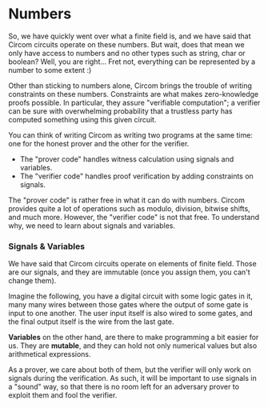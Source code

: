 # Numbers

So, we have quickly went over what a finite field is, and we have said that Circom circuits operate on these numbers. But wait, does that mean we only have access to numbers and no other types such as string, char or boolean? Well, you are right… Fret not, everything can be represented by a number to some extent :)

Other than sticking to numbers alone, Circom brings the trouble of writing constraints on these numbers. Constraints are what makes zero-knowledge proofs possible. In particular, they assure "verifiable computation"; a verifier can be sure with overwhelming probability that a trustless party has computed something using this given circuit.

You can think of writing Circom as writing two programs at the same time: one for the honest prover and the other for the verifier.

- The "prover code" handles witness calculation using signals and variables.
- The "verifier code" handles proof verification by adding constraints on signals.

The "prover code" is rather free in what it can do with numbers. Circom provides quite a lot of operations such as modulo, division, bitwise shifts, and much more. However, the "verifier code" is not that free. To understand why, we need to learn about signals and variables.

### Signals & Variables

We have said that Circom circuits operate on elements of finite field. Those are our signals, and they are immutable (once you assign them, you can't change them).

Imagine the following, you have a digital circuit with some logic gates in it, many many wires between those gates where the output of some gate is input to one another. The user input itself is also wired to some gates, and the final output itself is the wire from the last gate.

**Variables** on the other hand, are there to make programming a bit easier for us. They are **mutable**, and they can hold not only numerical values but also arithmetical expressions.

As a prover, we care about both of them, but the verifier will only work on signals during the verification. As such, it will be important to use signals in a "sound" way, so that there is no room left for an adversary prover to exploit them and fool the verifier.
